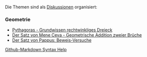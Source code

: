 Die Themen sind als [Diskussionen](https://github.com/ernst-hoehener/math/discussions) organisiert:

### Geometrie

- [Pythagoras - Grundwissen rechtwinkliges Dreieck](https://github.com/ernst-hoehener/math/discussions/3)
- [Der Satz von Mene Ceva - Geometrische Addition zweier Brüche](https://github.com/ernst-hoehener/math/discussions/1)
- [Der Satz von Pappus: Beweis-Versuche](https://github.com/ernst-hoehener/math/discussions/4)


[Github-Markdown Syntax Help](https://docs.github.com/en/get-started/writing-on-github/getting-started-with-writing-and-formatting-on-github/basic-writing-and-formatting-syntax)
